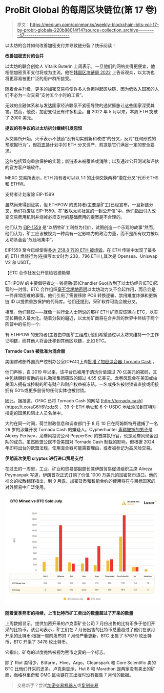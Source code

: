 # ProBit Global 的每周区块链位(第 17 卷)

> 原文：<https://medium.com/coinmonks/weekly-blockchain-bits-vol-17-by-probit-globals-220b88014f14?source=collection_archive---------47----------------------->

以太坊的合并如何改善加密支付并导致链分裂？快乐阅读！

**改善加密支付的合并**

以太坊的联合创始人 Vitalik Buterin 上周表示，一旦他们的网络变得更便宜，他相信加密货币支付将成为主流。他在[韩国区块链周 2022](https://koreablockchainweek.com) 上告诉观众，以太坊也将更容易被更广泛的用户群所接受。

随着合并升级，更多的加密交易将使许多人负担得起区块链，因为低收入国家的人们不必为一次交易“支付五个小时的工资”。

无效的金融体系和与发达国家经济联系不紧密导致的通货膨胀让这些国家深受其害。然而，他说，加密支付还有许多机会。自 2022 年 5 月以来，本周 ETH 突破了 2000 美元。

**提议的有争议的以太坊拆分继续引发怨恨**

从交易所开始，火币表示不鼓励“没有切实创新和改进”的分叉，反对“任何形式的预挖掘行为”，但[将支持](https://www.huobi.com/support/en-us/detail/94914028834041)计划中的 ETH 分叉资产，前提是它们满足一定的安全要求。

这些包括双向重放保护的实现；新链条未被覆盖或消除；以及通过公开测试和评估的官方客户端软件。

MEXC 交易所表示，ETH 持有者可以以 1:1 的比例交换两种“潜在分叉”代币:ETHS 和 ETHW。

支持者计划废除 EIP-1599

虽然尚未得到证实，但 ETHPOW 的支持者(主要是矿工)已经宣布，一旦新链分叉，他们将废除 EIP-1559。在“致以太坊社区的一封公开信”中，[他们指出](https://twitter.com/EthereumPoW/status/1557275479597391877)引入改变交易费用机制并烧掉必须支付的基础费用的提案是不合理的。

他们认为 [EIP-1559](https://notes.ethereum.org/@vbuterin/eip-1559-faq) 是“以牺牲矿工利益为代价，试图创造一个乐观的故事”然而，他们认为，矿工应该被视为一种具有一定影响力的政治力量，而不是所有权力被以太坊基金会“危险地集中”。

EIP1559 至今已经使得[多达 258.8 万的 ETH 被烧毁](https://ultrasound.money/)。在 ETH 传输中发现了最多的 ETH 燃烧行为(在撰写本文时为 238，796 ETH ),其次是 Opensea、Uniswap V2 和 USDT。

【ETC 合作社发公开信给钱德勒郭

ETHPOW 的主要倡导者之一钱德勒·郭(Chandler Guo)收到了以太坊经典(ETC)阵营的一封信。ETC 合作组织[毫不含糊地声明](https://etccooperative.org/posts/2022-08-08-open-letter-to-chandler-guo)以太坊动力叉不会起作用，而且会是一件非常困难的事情。他们引用了需要移除 POS 转换逻辑、禁用难度炸弹和更新链 ID 以提供重放保护的代码库。他们还提到，采矿软件可能会被分叉。

相反，他们建议——就像一些行业人士所说的那样 ETH 矿商应该转向 ETC，以实现长期收入最大化。随着分裂的逼近，以太坊矿商将在合并后的世界中终结于两个阵营中的任何一个:

有 ETHPOW 的支持者(主要由中国矿工组成),他们希望通过以太坊来维持一个工作证明链，而其他人将会迁移到其他区块链，比如 ETC。

**Tornado Cash 被批准为混合器**

美国财政部外国资产控制办公室(OFAC)上周[批准了加密混合器 Tornado Cash](https://home.treasury.gov/news/press-releases/jy0916) 。

他们声称，自 2019 年以来，该平台已被用于清洗价值超过 70 亿美元的密码，其中包括朝鲜资助的拉扎勒斯集团窃取的超过 4.55 亿美元。龙卷风现金在美国或由美国人拥有或控制的所有财产和财产权益被冻结。一名或多名被封锁者直接或间接拥有 50%或更多股份的任何实体也被封锁。

因此，据报道，OFAC 已将 Tornado Cash 的网站 [http://tornado.cash](https://t.co/aG6Y6Vzdz6) 、39 个 ETH 地址和 6 个 USDC 地址添加到其特别指定的国民和阻止人员名单中。

大约在同一时间，荷兰财政信息和调查部门于 8 月 10 日在阿姆斯特丹逮捕了一名 29 岁的涉嫌开发 Tornado Cash 的嫌疑人。Cypherhunter [声称被捕的男子](https://t.co/c29R2BmsVj)是 Alexey Pertsev，龙卷风投资公司 PepperSec 的首席执行官，也是龙卷风现金团队的成员。虽然欧盟公民不受美国对 Tornado Cash 制裁的影响，但根据 2024 年即将出台的欧盟法规，使用混合器可能需要理由，或者被标记为高风险交易。

**伊朗首次使用 cryptos 进行进口贸易支付**

在过去的一周里，工业、矿业和贸易部副部长兼伊朗贸易促进组织主席 Alireza Peymanpak 写道，伊朗首次正式订购了价值 1000 万美元的加密货币进口。他的推文的松散翻译指出，到 9 月底，加密货币和智能合约的使用将在与目标国家的对外贸易中广泛使用。

![](img/34b112afc62465480be02ba43d7eebfc.png)

**随着夏季熊市的持续，上市比特币矿工卖出的数量超过了开采的数量**

上周数据显示，提供加密开采的卢克索矿业公司 7 月份出售的比特币多于他们开采的比特币。该公司表示，矿工们在 7 月份出售的比特币总量超过了他们在该月开采的比特币:根据一周前发布的 7 月份产量更新，BTC 出售了 5767.9 枚比特币，BTC 开采了 3478 枚比特币。

它指出，矿商的过度抛售被视为熊市之夏的一个标志。

除了 Riot 卖得少，Bitfarm，Hive，Argo，Cleanspark 和 Core Scientific 卖的 BTC 比他们开采的还多。卢克索显示，Hut 8 和 Marathon 是两家没有卖出的矿商，而格林里奇和 DMG 区块链在其出版时没有报告 7 月份的数据。

> 交易新手？尝试[加密交易机器人](/coinmonks/crypto-trading-bot-c2ffce8acb2a)或[复制交易](/coinmonks/top-10-crypto-copy-trading-platforms-for-beginners-d0c37c7d698c)